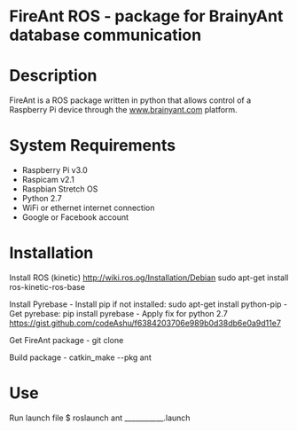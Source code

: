 # FireAnt ROS - package for BrainyAnt database communication

# Description
FireAnt is a ROS package written in python that allows control of a Raspberry Pi device through the www.brainyant.com platform.

# System Requirements
  - Raspberry Pi v3.0
  - Raspicam v2.1
  - Raspbian Stretch OS
  - Python 2.7
  - WiFi or ethernet internet connection
  - Google or Facebook account

# Installation
  Install ROS (kinetic)
    http://wiki.ros.og/Installation/Debian
    sudo apt-get install ros-kinetic-ros-base
  
  Install Pyrebase
    - Install pip if not installed:
      sudo apt-get install python-pip
    - Get pyrebase:
      pip install pyrebase
    - Apply fix for python 2.7
      https://gist.github.com/codeAshu/f6384203706e989b0d38db6e0a9d11e7
  
  Get FireAnt package
    - git clone
  
  Build package
    - catkin_make --pkg ant

# Use
  Run launch file
  $ roslaunch ant ___________.launch
